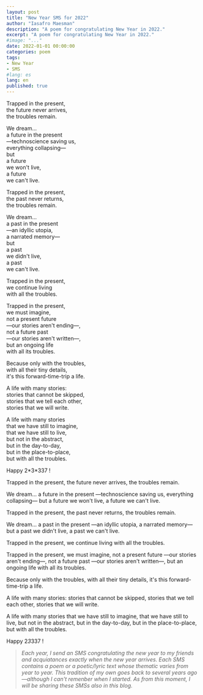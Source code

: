 ```yaml
---
layout: post
title: "New Year SMS for 2022"
author: "Iasafro Maesman"
description: "A poem for congratulating New Year in 2022."
excerpt: "A poem for congratulating New Year in 2022."
#image: "..."
date: 2022-01-01 00:00:00
categories: poem
tags:
- New Year
- SMS
#lang: es
lang: en
published: true
---
```


Trapped in the present,  
the future never arrives,  
the troubles remain.

We dream...  
a future in the present  
—technoscience saving us,  
 everything collapsing—  
but  
a future  
we won't live,  
a future  
we can't live.

Trapped in the present,  
the past never returns,  
the troubles remain.

We dream...  
a past in the present  
—an idyllic utopia,  
 a narrated memory—  
but  
a past  
we didn't live,  
a past  
we can't live.

Trapped in the present,  
we continue living  
with all the troubles.  

Trapped in the present,  
we must imagine,  
not a present future  
—our stories aren't ending—,  
not a future past  
—our stories aren't written—,  
but an ongoing life  
with all its troubles.

Because only with the troubles,  
with all their tiny details,  
it's this forward-time-trip a life.

A life with many stories:  
stories that cannot be skipped,  
stories that we tell each other,  
stories that we will write.

A life with many stories  
that we have still to imagine,  
that we have still to live,  
but not in the abstract,  
but in the day-to-day,  
but in the place-to-place,  
but with all the troubles.

Happy 2\*3\*337 !  




Trapped in the present,
the future never arrives,
the troubles remain.

We dream...
a future in the present
—technoscience saving us,
 everything collapsing—
but
a future
we won't live,
a future
we can't live.

Trapped in the present,
the past never returns,
the troubles remain.

We dream...
a past in the present
—an idyllic utopia,
 a narrated memory—
but
a past
we didn't live,
a past
we can't live.

Trapped in the present,
we continue living
with all the troubles.

Trapped in the present,
we must imagine,
not a present future
—our stories aren't ending—,
not a future past
—our stories aren't written—,
but an ongoing life
with all its troubles.

Because only with the troubles,
with all their tiny details,
it's this forward-time-trip a life.

A life with many stories:
stories that cannot be skipped,
stories that we tell each other,
stories that we will write.

A life with many stories
that we have still to imagine,
that we have still to live,
but not in the abstract,
but in the day-to-day,
but in the place-to-place,
but with all the troubles.  

Happy 2*3*337 !




  
>*Each year, I send an SMS congratulating the new year to my friends and acquiatances exactly when the new year arrives. Each SMS contains a poem or a poetic/lyric text whose thematic varies from year to year. This tradition of my own goes back to several years ago—although I can't remenber when I started. As from this moment, I will be sharing these SMSs also in this blog.*
